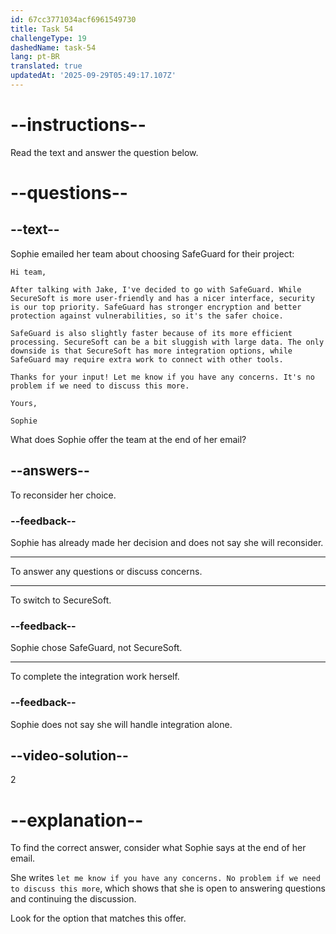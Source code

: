 ```yaml
---
id: 67cc3771034acf6961549730
title: Task 54
challengeType: 19
dashedName: task-54
lang: pt-BR
translated: true
updatedAt: '2025-09-29T05:49:17.107Z'
---
```


<!-- READING -->

# --instructions--

Read the text and answer the question below.

# --questions--

## --text--

Sophie emailed her team about choosing SafeGuard for their project:  

`Hi team,` 

`After talking with Jake, I've decided to go with SafeGuard. While SecureSoft is more user-friendly and has a nicer interface, security is our top priority. SafeGuard has stronger encryption and better protection against vulnerabilities, so it's the safer choice.`

`SafeGuard is also slightly faster because of its more efficient processing. SecureSoft can be a bit sluggish with large data. The only downside is that SecureSoft has more integration options, while SafeGuard may require extra work to connect with other tools.`

`Thanks for your input! Let me know if you have any concerns. It's no problem if we need to discuss this more.`

`Yours,`

`Sophie`

What does Sophie offer the team at the end of her email?  

## --answers--

To reconsider her choice.  

### --feedback--

Sophie has already made her decision and does not say she will reconsider.  

---

To answer any questions or discuss concerns.  

---

To switch to SecureSoft.  

### --feedback--

Sophie chose SafeGuard, not SecureSoft.  

---

To complete the integration work herself.  

### --feedback--

Sophie does not say she will handle integration alone.  

## --video-solution--

2

# --explanation--

To find the correct answer, consider what Sophie says at the end of her email.  

She writes `let me know if you have any concerns. No problem if we need to discuss this more`, which shows that she is open to answering questions and continuing the discussion.  

Look for the option that matches this offer.  
